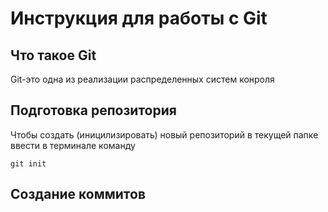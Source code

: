 # **Инструкция для работы с Git**

## Что такое Git

Git-это одна из реализации распределенных систем конроля


## Подготовка репозитория 

Чтобы создать (иницилизировать) новый репозиторий в текущей папке ввести в терминале команду

    git init



## Создание коммитов

